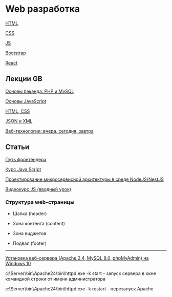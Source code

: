 # Web разработка

[HTML](./html.md)

[CSS](./css.md)

[JS](js.md)

[Bootstrap](./bootstrap.md)

[React](web6.md)

## Лекции GB

[Основы бэкэнда: PHP и MySQL](web1.md)

[Основы JavaScript](web2.md)

[HTML, CSS](web3.md)

[JSON и XML](web4.md)

[Веб-технологии: вчера, сегодня, завтра](web5.md)

## Статьи

[Путь фронтендера](https://habr.com/ru/articles/815057/)

[Курс Java Script](https://learn.javascript.ru/)

[Проектирование микросервисной архитектуры в среде NodeJS/NestJS](https://habr.com/ru/articles/841204/)

[Видеокурс JS (вводный урок)](https://youtu.be/MbRmNGKXVOg)

### Структура web-страницы

- Шапка (header)

- Зона контента (content)

- Зона виджетов

- Подвал (footer)

---

[Установка веб-сервера (Apache 2.4, MySQL 8.0, phpMyAdmin) на Windows 10](https://hackware.ru/?p=21)

c:\Server\bin\Apache24\bin\httpd.exe -k start - запуск сервера в окне командной строки от имени администратора

c:\Server\bin\Apache24\bin\httpd.exe -k restart - перезапуск Apache